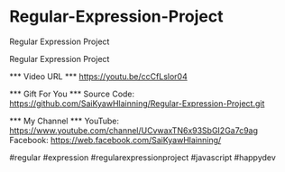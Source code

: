 # Regular-Expression-Project
Regular Expression Project

Regular Expression Project

*** Video URL ***
https://youtu.be/ccCfLslor04

*** Gift For You ***
Source Code: https://github.com/SaiKyawHlainning/Regular-Expression-Project.git

*** My Channel ***
YouTube: https://www.youtube.com/channel/UCvwaxTN6x93SbGI2Ga7c9ag
Facebook: https://web.facebook.com/SaiKyawHlainning/

#regular
#expression
#regularexpressionproject
#javascript
#happydev

